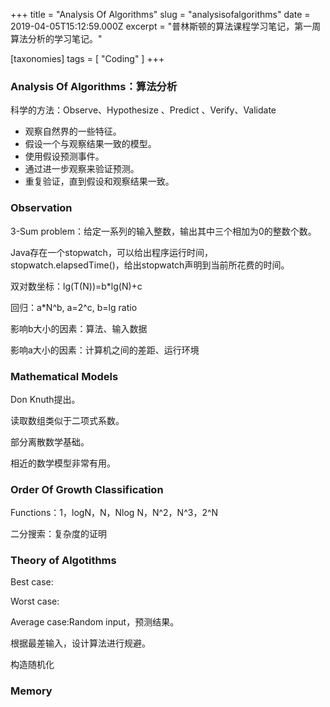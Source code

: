 +++
title = "Analysis Of Algorithms"
slug = "analysisofalgorithms"
date = 2019-04-05T15:12:59.000Z
excerpt = "普林斯顿的算法课程学习笔记，第一周算法分析的学习笔记。"

[taxonomies]
tags = [ "Coding" ]
+++

### Analysis Of Algorithms：算法分析

科学的方法：Observe、Hypothesize 、Predict 、Verify、Validate

- 观察自然界的一些特征。
- 假设一个与观察结果一致的模型。
- 使用假设预测事件。
- 通过进一步观察来验证预测。
- 重复验证，直到假设和观察结果一致。

### Observation

3-Sum problem：给定一系列的输入整数，输出其中三个相加为0的整数个数。

Java存在一个stopwatch，可以给出程序运行时间，stopwatch.elapsedTime()，给出stopwatch声明到当前所花费的时间。

双对数坐标：lg(T(N))=b*lg(N)+c

回归：a*N^b, a=2^c, b=lg ratio

影响b大小的因素：算法、输入数据

影响a大小的因素：计算机之间的差距、运行环境

### Mathematical Models

Don Knuth提出。

读取数组类似于二项式系数。

部分离散数学基础。

相近的数学模型非常有用。

### Order Of Growth Classification

Functions：1，logN，N，Nlog N，N^2，N^3，2^N

二分搜索：复杂度的证明

### Theory of Algotithms

Best case:

Worst case:

Average case:Random input，预测结果。

根据最差输入，设计算法进行规避。

构造随机化

### Memory
